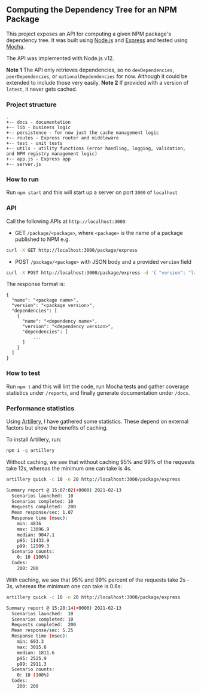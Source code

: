 ## Computing the Dependency Tree for an NPM Package
This project exposes an API for computing a given NPM package's dependency tree. It was built using [Node.js](https://nodejs.org/en/) and [Express](https://expressjs.com/) and tested using [Mocha](https://mochajs.org/).

The API was implemented with Node.js v12.

**Note 1** The API only retrieves dependencies, so no `devDependencies`, `peerDependencies`, or `optionalDepdendencies` for now. Although it could be extended to include those very easily.
**Note 2** If provided with a version of `latest`, it never gets cached.

### Project structure
```
.
+-- docs - documentation
+-- lib - business logic
+-- persistence - for now just the cache management logic
+-- routes - Express router and middleware
+-- test - unit tests
+-- utils - utility functions (error handling, logging, validation, and NPM registry management logic)
+-- app.js - Express app
+-- server.js
```
### How to run
Run `npm start` and this will start up a server on port `3000` of `localhost`

### API
Call the following APIs at `http://localhost:3000`:
- GET `/package/<package>`, where `<package>` is the name of a package published to NPM
e.g.
```sh
curl -X GET http://localhost:3000/package/express
```
- POST `/package/<package>` with JSON body and a provided `version` field
```sh
curl -X POST http://localhost:3000/package/express -d '{ "version": "latest" }'
```

The response format is:
```
{
  "name": "<package name>",
  "version": "<package version>",
  "dependencies": [
    {
      "name": "<dependency name>",
      "version": "<dependency version>",
      "dependencies": [
          ...
      ]
    }
  ]
}
```

### How to test
Run `npm t` and this will lint the code, run Mocha tests and gather coverage statistics under `/reports`, and finally generate documentation under `/docs`.
### Performance statistics
Using [Artillery](https://artillery.io/), I have gathered some statistics. These depend on external factors but show the benefits of caching.

To install Artillery, run:
```sh
npm i -g artillery
```

Without caching, we see that without caching 95% and 99% of the requests take 12s, whereas the minimum one can take is 4s.
```sh
artillery quick -c 10 -n 20 http://localhost:3000/package/express

Summary report @ 15:07:02(+0000) 2021-02-13
  Scenarios launched:  10
  Scenarios completed: 10
  Requests completed:  200
  Mean response/sec: 1.07
  Response time (msec):
    min: 4836
    max: 13096.9
    median: 9047.1
    p95: 11433.9
    p99: 12509.3
  Scenario counts:
    0: 10 (100%)
  Codes:
    200: 200
```

With caching, we see that 95% and 99% percent of the requests take 2s - 3s, whereas the minimum one can take is 0.6s:
```sh
artillery quick -c 10 -n 20 http://localhost:3000/package/express

Summary report @ 15:20:14(+0000) 2021-02-13
  Scenarios launched:  10
  Scenarios completed: 10
  Requests completed:  200
  Mean response/sec: 5.25
  Response time (msec):
    min: 693.3
    max: 3015.6
    median: 1811.6
    p95: 2525.9
    p99: 2911.3
  Scenario counts:
    0: 10 (100%)
  Codes:
    200: 200
```